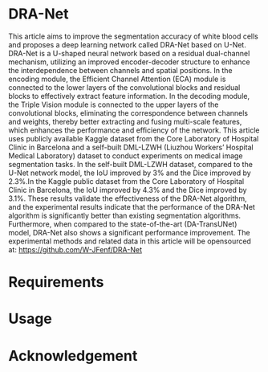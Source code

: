 # DRA-Net
This article aims to improve the segmentation accuracy of white blood cells and proposes a deep
learning network called DRA-Net based on U-Net. DRA-Net is a U-shaped neural network based on
a residual dual-channel mechanism, utilizing an improved encoder-decoder structure to enhance the
interdependence between channels and spatial positions. In the encoding module, the Efficient Channel Attention (ECA) module is connected to the lower layers of the convolutional blocks and residual
blocks to effectively extract feature information. In the decoding module, the Triple Vision module
is connected to the upper layers of the convolutional blocks, eliminating the correspondence between
channels and weights, thereby better extracting and fusing multi-scale features, which enhances the
performance and efficiency of the network. This article uses publicly available Kaggle dataset from
the Core Laboratory of Hospital Clinic in Barcelona and a self-built DML-LZWH (Liuzhou Workers’
Hospital Medical Laboratory) dataset to conduct experiments on medical image segmentation tasks.
In the self-built DML-LZWH dataset, compared to the U-Net network model, the IoU improved by
3% and the Dice improved by 2.3%.In the Kaggle public dataset from the Core Laboratory of Hospital
Clinic in Barcelona, the IoU improved by 4.3% and the Dice improved by 3.1%. These results validate
the effectiveness of the DRA-Net algorithm, and the experimental results indicate that the performance
of the DRA-Net algorithm is significantly better than existing segmentation algorithms. Furthermore,
when compared to the state-of-the-art (DA-TransUNet) model, DRA-Net also shows a significant
performance improvement. The experimental methods and related data in this article will be opensourced at: https://github.com/W-JFenf/DRA-Net

# Requirements



# Usage



# Acknowledgement
